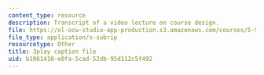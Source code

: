 ```yaml
---
content_type: resource
description: Transcript of a video lecture on course design.
file: https://ol-ocw-studio-app-production.s3.amazonaws.com/courses/5-95j-teaching-college-level-science-and-engineering-spring-2009/b1061410e0fa5cad52db95d112c5f492_V-eWuHXZGnw.srt
file_type: application/x-subrip
resourcetype: Other
title: 3play caption file
uid: b1061410-e0fa-5cad-52db-95d112c5f492
---
```

